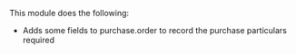 This module does the following:

- Adds some fields to purchase.order to record the purchase particulars
  required

